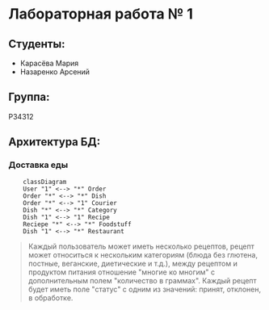 # Лабораторная работа № 1

## Студенты:
- Карасёва Мария
- Назаренко Арсений

## Группа:
P34312

## Архитектура БД:
### Доставка еды
```mermaid
	classDiagram
	User "1" <--> "*" Order
	Order "*" <--> "*" Dish
	Order "*" <--> "1" Courier
	Dish "*" <--> "*" Category
	Dish "1" <--> "1" Recipe
	Reciepe "*" <--> "*" Foodstuff 
	Dish "1" <--> "*" Restaurant
```
> Каждый пользователь может иметь несколько рецептов, рецепт может относиться к нескольким категориям (блюда без глютена, постные, веганские, диетические и т.д.), между рецептом и продуктом питания отношение "многие ко многим" с дополнительным полем "количество в граммах". Каждый рецепт будет иметь поле "статус" c одним из значений: принят, отклонен, в обработке.
